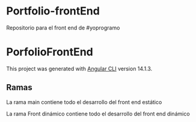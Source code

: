 # Portfolio-frontEnd
Repositorio para el front end de #yoprogramo


# PorfolioFrontEnd
This project was generated with [Angular CLI](https://github.com/angular/angular-cli) version 14.1.3.

## Ramas

La rama main contiene todo el desarrollo del front end estático

La rama Front dinámico contiene todo el desarrollo del front end dinámico

